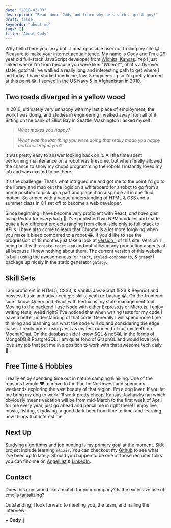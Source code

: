 ```yaml
---
date: "2018-02-03"
description: "Read about Cody and learn why he's such a great guy!"
draft: false
keywords: "about me"
tags: []
title: "About Cody"
---
```


Why hello there you sexy bot...I mean possible user not trolling my site :wink: Pleasure to make your internet acquaintance. My name is Cody and I'm a 29 year old full-stack JavaScript developer from [Wichita, Kansas](https://www.google.com/maps/place/Wichita,+KS/@37.6645261,-97.5837757,11z/data=!3m1!4b1!4m5!3m4!1s0x87badb6ad27f182d:0x9396d5bf74d33d3e!8m2!3d37.6871761!4d-97.330053?hl=en). Yep I just linked where I'm from because you were like: _"Where?"_, oh it's a fly-over state, gotcha! I've walked a really long and interesting path to get where I am today. I have studied medicine, law, & engineering so I'm pretty learned at this point :joy:. I served in the US Navy & in Afghanistan in 2010.

## Two roads diverged in a yellow wood

In 2016, ultimately very unhappy with my last place of employment, the work I was doing, and studies in engineering I walked away from all of it. Sitting on the bank of Elliot Bay in Seattle, Washington I asked myself:

> _What makes you happy?_

> _What was the last thing you were doing that really made you happy and challenged you?_

It was pretty easy to answer looking back on it. All the time spent performing maintenance on a robot was tiresome, but when finally allowed the chance to show my chops programming the robots I instantly loved my job and was excited to be there.

It's the challenge. That's what intrigued me and got me to the point I'd go to the library and map out the logic on a whiteboard for a robot to go from a home position to pick up a part and place it on a spindle all in one fluid motion. So armed with a vague understanding of HTML & CSS and a summer class in C I set off to become a web developer.

Since beginning I have become very proficient with React, _and have quit using Redux for everything_ :see_no_evil:. I've published two NPM modules and made quite a few different projects ranging from client-side only to full-stack to API's. I have also come to learn that Chrome is a lot more forgiving when you make it bleed compared to a robot :joy:. If you'd like to see the progression of 18 months just take a look at [version 1](https://rockchalkwushock.github.io/rcws-development/) of this site. Version 1 being built with `create-react-app` and not utilizing any production aspects at all because I knew nothing about them. The current version of this website is built using the awesomeness for `react`, `styled-components`, & `grapqhl` package up nicely in the static generator `gatsby`.

## Skill Sets

I am proficient in HTML5, CSS3, & Vanilla JavaScript (ES6 & Beyond) and possess basic and advanced `git` skills, yeah re-basing :sob:. On the frontend side I know jQuery and React with Redux as my state management tool. Moving to the backend I use Node with either Express.js or Micro.js. I enjoy writing tests, weird right? I've noticed that when writing tests for my code I have a better understanding of that code. Generally I will spend more time thinking and planning out what the code will do and considering the edge cases. I really prefer using Jest as my test runner, but cut my teeth on Mocha/Chai. On the database side I know SQL & noSQL in the forms of MongoDB & PostgreSQL. I am quite fond of GraphQL and would love love love any job that put me in a position to work with that awesome tech daily :raised_hands:.

## Free Time & Hobbies

I really enjoy spending time out in nature camping & hiking. One of the reasons I would :heart: to move to the Pacific Northwest and spend my weekends exploring the vast beauty of that region. I'm a dog lover. If you let me bring my dog to work I'll work pretty cheap! Kansas Jayhawks fan which obviously means vacation will be from mid-March to the first week of April for me every year, just go ahead and pencil me in right there! I enjoy live music, fishing, skydiving, a good dark beer from time to time, and learning new things that interest me.

## Next Up

Studying algorithms and job hunting is my primary goal at the moment. Side project include learning `elixir`. You can checkout my [Github](https://github.com/rockchalkwushock/) to see what I've been up to lately. Should you happen to be one of those recruiter folks you can find me on [AngelList](https://angel.co/rockchalkdev?public_profile=1) & [LinkedIn](https://www.linkedin.com/in/cody-brunner/).

## Contact

Does this guy sound like a match for your company? Is the excessive use of emojis tantalizing?

Outstanding, I look forward to meeting you, the team, and nailing the interview!

**~ Cody** :rocket:
